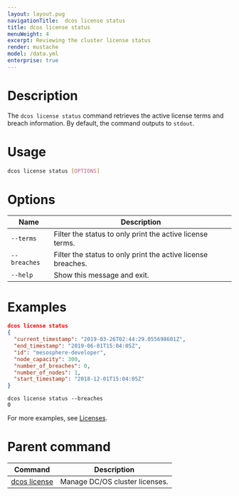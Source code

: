 ```yaml
---
layout: layout.pug
navigationTitle:  dcos license status
title: dcos license status
menuWeight: 4
excerpt: Reviewing the cluster license status
render: mustache
model: /data.yml
enterprise: true
---
```


# Description
The `dcos license status` command retrieves the active license terms and breach information. By default, the command outputs to `stdout`.

# Usage

```bash
dcos license status [OPTIONS]
```

# Options

| Name |  Description |
|---------|-------------|
| `--terms`   |   Filter the status to only print the active license terms. |
| `--breaches`   |   Filter the status to only print the active license breaches. |
| `--help`   |   Show this message and exit. |


# Examples

```json
dcos license status
{
  "current_timestamp": "2019-03-26T02:44:29.055698601Z",
  "end_timestamp": "2019-06-01T15:04:05Z",
  "id": "mesosphere-developer",
  "node_capacity": 300,
  "number_of_breaches": 0,
  "number_of_nodes": 1,
  "start_timestamp": "2018-12-01T15:04:05Z"
}

```
```
dcos license status --breaches
0
```
For more examples, see [Licenses](/1.13/administering-clusters/licenses/).


# Parent command

| Command | Description |
|---------|-------------|
| [dcos license](/1.13/cli/command-reference/dcos-license/) | Manage DC/OS cluster licenses. |
